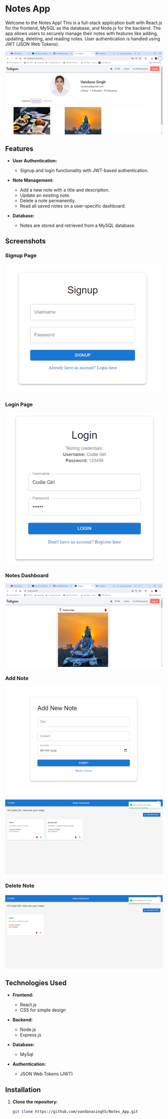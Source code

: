 # Notes App

Welcome to the Notes App! This is a full-stack application built with React.js for the frontend, MySQL as the database, and Node.js for the backend. The app allows users to securely manage their notes with features like adding, updating, deleting, and reading notes. User authentication is handled using JWT (JSON Web Tokens).

![App Screenshot](https://github.com/vandanasingh5/InstaClick/blob/main/client/public/profile.jpeg)

## Features

- **User Authentication:**
  - Signup and login functionality with JWT-based authentication.
  
- **Note Management:**
  - Add a new note with a title and description.
  - Update an existing note.
  - Delete a note permanently.
  - Read all saved notes on a user-specific dashboard.

- **Database:**
  - Notes are stored and retrieved from a MySQL database.

## Screenshots

### Signup Page
![Signup Page](https://github.com/vandanasingh5/Notes_App/blob/main/Screenshot%202024-09-07%20111316.png)

### Login Page
![Login Page](https://github.com/vandanasingh5/Notes_App/blob/main/Screenshot%202024-09-07%20053516.png)

### Notes Dashboard
![Post Page](https://github.com/vandanasingh5/InstaClick/blob/main/client/public/posts.jpeg)

### Add Note
![Add Note](https://github.com/vandanasingh5/Notes_App/blob/main/Screenshot%202024-09-07%20053744.png)

![Add Note](https://github.com/vandanasingh5/Notes_App/blob/main/Screenshot%202024-09-07%20111857.png)

### Delete Note
![Delete Note](https://github.com/vandanasingh5/Notes_App/blob/main/Screenshot%202024-09-07%20112128.png)

## Technologies Used

- **Frontend:**
  - React.js
  - CSS for simple design
  
- **Backend:**
  - Node.js
  - Express.js
  
- **Database:**
  - MySql
  
- **Authentication:**
  - JSON Web Tokens (JWT)

## Installation

1. **Clone the repository:**
   ```bash
   git clone https://github.com/vandanasingh5/Notes_App.git
